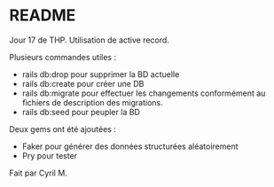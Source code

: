# README

Jour 17 de THP. Utilisation de active record. 

Plusieurs commandes utiles : 
* rails db:drop pour supprimer la BD actuelle
* rails db:create pour créer une DB
* rails db:migrate pour effectuer les changements conformément au fichiers de description des migrations. 
* rails db:seed pour peupler la BD


Deux gems ont été ajoutées : 
* Faker pour générer des données structurées aléatoirement 
* Pry pour tester

Fait par Cyril M.
